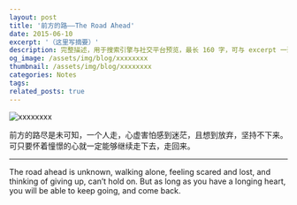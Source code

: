 ```yaml
---
layout: post
title: '前方的路——The Road Ahead'
date: 2015-06-10
excerpt: '（这里写摘要）'
description: 完整描述，用于搜索引擎与社交平台预览，最长 160 字，可与 excerpt 一致
og_image: /assets/img/blog/xxxxxxxx
thumbnail: /assets/img/blog/xxxxxxxx
categories: Notes
tags: 
related_posts: true
---
```


<img src="/assets/img/blog/xxxxxxxx" alt="xxxxxxxx">

前方的路尽是未可知，一个人走，心虚害怕感到迷茫，且想到放弃，坚持不下来。 可只要怀着憧憬的心就一定能够继续走下去，走回来。

---

The road ahead is unknown, walking alone, feeling scared and lost, and thinking of giving up, can’t hold on. But as long as you have a longing heart, you will be able to keep going, and come back.